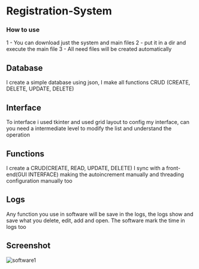 # Registration-System

### How to use
1 - You can download just the system and main files
2 - put it in a dir and execute the main file
3 - All need files will be created automatically

## Database
I create a simple database using json, I make all functions CRUD (CREATE, DELETE, UPDATE, DELETE)

## Interface
To interface i used tkinter and used grid layout to config my interface, can you need a intermediate level to modify the list and understand the operation

## Functions
I create a CRUD(CREATE, READ, UPDATE, DELETE) I sync with a front-end(GUI INTERFACE) making the autoincrement manually and threading configuration manually too

## Logs
Any function you use in software will be save in the logs, the logs show and save what you delete, edit, add and open. The software mark the time in logs too

## Screenshot
![software1](https://user-images.githubusercontent.com/32174827/233335365-271895a6-e08c-4b04-823a-d9b41c45d0d3.png)
